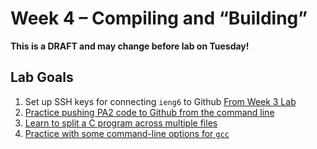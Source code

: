 # Week 4 – Compiling and “Building”

**This is a DRAFT and may change before lab on Tuesday!**

## Lab Goals

1. Set up SSH keys for connecting `ieng6` to Github [From Week 3 Lab](https://ucsd-cse29.github.io/fa24/week3/index.html#41---setting-up-ssh-keys-for-github)
2. [Practice pushing PA2 code to Github from the command line](./push-pa2-code.html)
3. [Learn to split a C program across multiple files](./c-multifile-make.html)
4. [Practice with some command-line options for `gcc`](./asan.html)

